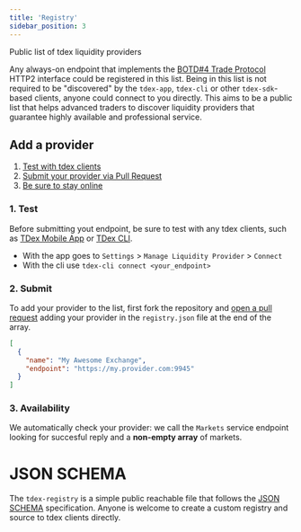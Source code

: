 ```yaml
---
title: 'Registry'
sidebar_position: 3
---
```

Public list of tdex liquidity providers

Any always-on endpoint that implements the [BOTD#4 Trade Protocol](https://github.com/TDex-network/tdex-specs/blob/master/04-trade-protocol.md#trade) HTTP2 interface could be registered in this list. Being in this list is not required to be "discovered" by the `tdex-app`, `tdex-cli` or other `tdex-sdk`-based clients, anyone could connect to you directly. This aims to be a public list that helps advanced traders to discover liquidity providers that guarantee highly available and professional service.


## Add a provider

1. [Test with tdex clients](#1-test)
2. [Submit your provider via Pull Request](#2-submit)
3. [Be sure to stay online](#3-availability)


### 1. Test

Before submitting yout endpoint, be sure to test with any tdex clients, such as [TDex Mobile App](https://github.com/TDex-network/tdex-app) or [TDex CLI](https://github.com/vulpemventures/tdex-cli).

* With the app goes to `Settings` > `Manage Liquidity Provider` > `Connect`
* With the cli use `tdex-cli connect <your_endpoint>`

### 2. Submit

To add your provider to the list, first fork the repository and [open a pull request](https://github.com/TDex-network/tdex-registry/pulls) adding your provider in the `registry.json` file at the end of the array.

```json
[
  {
    "name": "My Awesome Exchange",
    "endpoint": "https://my.provider.com:9945"
  }
]
```

### 3. Availability

We automatically check your provider: we call the `Markets` service endpoint looking for succesful reply and a **non-empty array** of markets. 


# JSON SCHEMA

The `tdex-registry` is a simple public reachable file that follows the [JSON SCHEMA](https://json-schema.org) specification. Anyone is welcome to create a custom registry and source to tdex clients directly.
